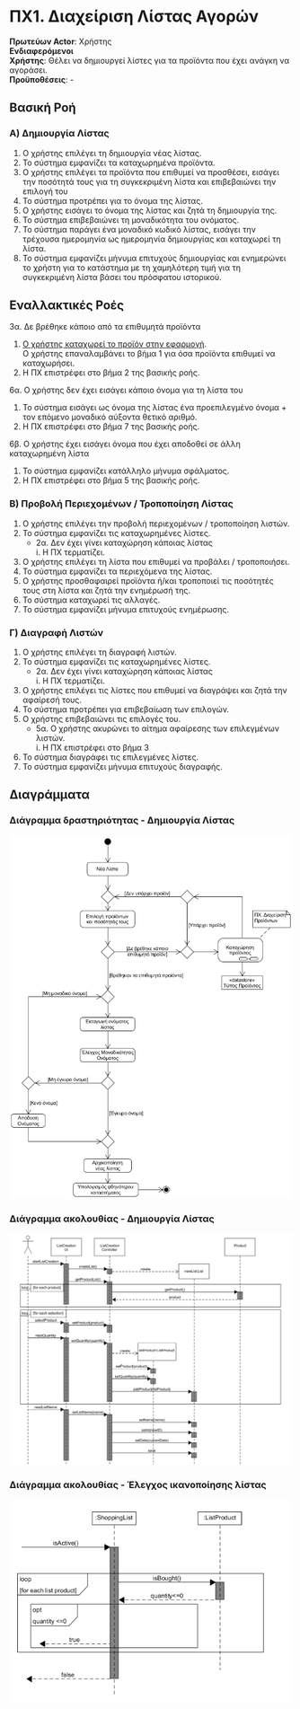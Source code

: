 # ΠΧ1. Διαχείριση Λίστας Αγορών

**Πρωτεύων Actor**: Χρήστης  
**Ενδιαφερόμενοι**  
**Χρήστης**: Θέλει να δημιουργεί λίστες για τα προϊόντα που έχει ανάγκη να αγοράσει.  
**Προϋποθέσεις**: -

## Βασική Ροή

### Α) Δημιουργία Λίστας
1. Ο χρήστης επιλέγει τη δημιουργία νέας λίστας.
2. Το σύστημα εμφανίζει τα καταχωρημένα προϊόντα.
3. Ο χρήστης επιλέγει τα προϊόντα που επιθυμεί να προσθέσει, εισάγει την ποσότητά τους για τη συγκεκριμένη λίστα και επιβεβαιώνει την επιλογή του
4. Το σύστημα προτρέπει για το όνομα της λίστας.
5. Ο χρήστης εισάγει το όνομα της λίστας και ζητά τη δημιουργία της.
6. Το σύστημα επιβεβαιώνει τη μοναδικότητα του ονόματος.
7. Το σύστημα παράγει ένα μοναδικό κωδικό λίστας, εισάγει την τρέχουσα ημερομηνία ως ημερομηνία δημιουργίας και καταχωρεί τη λίστα.
8. Το σύστημα εμφανίζει μήνυμα επιτυχούς δημιουργίας και ενημερώνει το χρήστη για το κατάστημα με τη χαμηλότερη τιμή για τη συγκεκριμένη λίστα βάσει του πρόσφατου ιστορικού.

## Εναλλακτικές Ροές
3α. Δε βρέθηκε κάποιο από τα επιθυμητά προϊόντα
   1. [Ο χρήστης καταχωρεί το προϊόν στην εφαρμογή](uc2-product-management.md "Συμπερίληψη σεναρίου χρήσης [ΠΧ Διαχείριση Προϊόντων]/[Καταχώρηση προϊόντων]").  
Ο χρήστης επαναλαμβάνει το βήμα 1 για όσα προϊόντα επιθυμεί να καταχωρήσει.
   2. Η ΠΧ επιστρέφει στο βήμα 2 της βασικής ροής.

6α. Ο χρήστης δεν έχει εισάγει κάποιο όνομα για τη λίστα του  
   1. Το σύστημα εισάγει ως όνομα της λίστας ένα προεπιλεγμένο όνομα + τον επόμενο μοναδικό αύξοντα θετικό αριθμό.
   2. Η ΠΧ επιστρέφει στο βήμα 7 της βασικής ροής.
   
6β. Ο χρήστης έχει εισάγει όνομα που έχει αποδοθεί σε άλλη καταχωρημένη λίστα
   1. Το σύστημα εμφανίζει κατάλληλο μήνυμα σφάλματος.
   2. Η ΠΧ επιστρέφει στο βήμα 5 της βασικής ροής.


### Β) Προβολή Περιεχομένων / Τροποποίηση Λίστας
1. Ο χρήστης επιλέγει την προβολή περιεχομένων / τροποποίηση λιστών.
2. Το σύστημα εμφανίζει τις καταχωρημένες λίστες.  
    * 2α. Δεν έχει γίνει καταχώρηση κάποιας λίστας  
         i. Η ΠΧ τερματίζει.
3. Ο χρήστης επιλέγει τη λίστα που επιθυμεί να προβάλει / τροποποιήσει.
4. Το σύστημα εμφανίζει τα περιεχόμενα της λίστας.
5. Ο χρήστης προσθαφαιρεί προϊόντα ή/και τροποποιεί τις ποσότητές τους στη λίστα και ζητά την ενημέρωσή της.
6. Το σύστημα καταχωρεί τις αλλαγές.
7. Το σύστημα εμφανίζει μήνυμα επιτυχούς ενημέρωσης.

### Γ) Διαγραφή Λιστών
1. Ο χρήστης επιλέγει τη διαγραφή λιστών.
2. Το σύστημα εμφανίζει τις καταχωρημένες λίστες.  
    * 2α. Δεν έχει γίνει καταχώρηση κάποιας λίστας  
         i. Η ΠΧ τερματίζει.
3. Ο χρήστης επιλέγει τις λίστες που επιθυμεί να διαγράψει και ζητά την αφαίρεσή τους.
4. Το σύστημα προτρέπει για επιβεβαίωση των επιλογών.
5. Ο χρήστης επιβεβαιώνει τις επιλογές του.
   * 5α. Ο χρήστης ακυρώνει το αίτημα αφαίρεσης των επιλεγμένων λιστών.  
         i. Η ΠΧ επιστρέφει στο βήμα 3
6. Το σύστημα διαγράφει τις επιλεγμένες λίστες.
7. Το σύστημα εμφανίζει μήνυμα επιτυχούς διαγραφής.


## Διαγράμματα

### Διάγραμμα δραστηριότητας - Δημιουργία Λίστας
![Διάγραμμα δραστηριότητας - Δημιουργία λίστας](../Scope_and_definition/activity-create-list.png)

### Διάγραμμα ακολουθίας - Δημιουργία Λίστας
![Διάγραμμα δραστηριότητας - Δημιουργία λίστας](../Scope_and_definition/sequence-create-list.png)

### Διάγραμμα ακολουθίας - Έλεγχος ικανοποίησης λίστας
![Διάγραμμα ακολουθίας -Έλεγχος ικανοποίησης λίστας](../Scope_and_definition/sequence-ShoppingListisActive.png)

